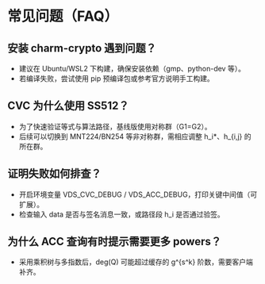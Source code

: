 # 常见问题（FAQ）

## 安装 charm-crypto 遇到问题？
- 建议在 Ubuntu/WSL2 下构建，确保安装依赖（gmp、python-dev 等）。
- 若编译失败，尝试使用 pip 预编译包或参考官方说明手工构建。

## CVC 为什么使用 SS512？
- 为了快速验证等式与算法路径，基线版使用对称群（G1=G2）。
- 后续可以切换到 MNT224/BN254 等非对称群，需相应调整 h_i*、h_{i,j} 的所在群。

## 证明失败如何排查？
- 开启环境变量 VDS_CVC_DEBUG / VDS_ACC_DEBUG，打印关键中间值（可扩展）。
- 检查输入 data 是否与签名消息一致，或路径段 h_i 是否通过验签。

## 为什么 ACC 查询有时提示需要更多 powers？
- 采用乘积树与多指数后，deg(Q) 可能超过缓存的 g^{s^k} 阶数，需要客户端补齐。

